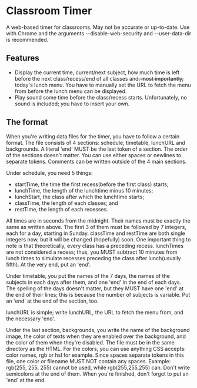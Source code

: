 # Classroom Timer
A web-based timer for classrooms. May not be accurate or up-to-date. Use with Chrome and the arguments --disable-web-security and --user-data-dir is recommended.

## Features
- Display the current time, current/next subject, how much time is left before the next class/recess/end of all classes and<del>, most importantly,</del> today's lunch menu. You have to manually set the URL to fetch the menu from before the lunch menu can be displayed.
- Play sound some time before the class/recess starts. Unfortunately, no sound is included; you have to insert your own.

## The format
When you're writing data files for the timer, you have to follow a certain format. The file consists of 4 sections: schedule, timetable, lunchURL and backgrounds. A literal 'end' MUST be the last token of a section. The order of the sections doesn't matter. You can use either spaces or newlines to separate tokens. Comments can be written outside of the 4 main sections.

Under schedule, you need 5 things:

- startTime, the time the first recess(before the first class) starts;
- lunchTime, the length of the lunchtime minus 10 minutes;
- lunchStart, the class after which the lunchtime starts;
- classTime, the length of each classes; and
- restTime, the length of each recesses.

All times are in seconds from the midnight. Their names must be exactly the same as written above. The first 3 of them must be followed by 7 integers, each for a day, starting in Sunday. classTime and restTime are both single integers now, but it will be changed (hopefully) soon. One important thing to note is that theoretically, every class has a preceding recess. lunchTimes are not considered a recess; thus, you MUST subtract 10 minutes from lunch times to simulate recesses preceding the class after lunch(usually fifth). At the very end, put an 'end'.

Under timetable, you put the names of the 7 days, the names of the subjects in each days after them, and one 'end' in the end of each days. The spelling of the days doesn't matter, but they MUST have one 'end' at the end of their lines; this is because the number of subjects is variable. Put an 'end' at the end of the section, too.

lunchURL is simple; write lunchURL, the URL to fetch the menu from, and the necessary 'end'.

Under the last section, backgrounds, you write the name of the background image, the color of texts when they are enabled over the background, and the color of them when they're disabled. The file must be in the same directory as the HTML. For the colors, you can use anything CSS accepts: color names, rgb or hsl for example. Since spaces separate tokens in this file, one color or filename MUST NOT contain any spaces. Example: rgb(255, 255, 255) cannot be used, while rgb(255,255,255) can. Don't write semicolons at the end of them. When you're finished, don't forget to put an 'end' at the end.